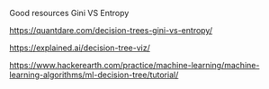 Good resources
Gini VS Entropy

https://quantdare.com/decision-trees-gini-vs-entropy/

https://explained.ai/decision-tree-viz/

https://www.hackerearth.com/practice/machine-learning/machine-learning-algorithms/ml-decision-tree/tutorial/
